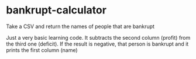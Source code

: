 # bankrupt-calculator

Take a CSV and return the names of people that are bankrupt

Just a very basic learning code. It subtracts the second column (profit) from the third one (deficit). If the result is negative, that person is bankrupt and it prints the first column (name)
